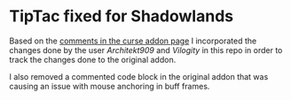 # TipTac fixed for Shadowlands

Based on the [comments in the curse addon page](https://www.curseforge.com/wow/addons/tip-tac#comments) I incorporated
the changes done by the user _Architekt909_ and _Vilogity_ in this repo in order to track the changes done
to the original addon.

I also removed a commented code block in the original addon that was causing an issue with mouse anchoring in buff frames.
